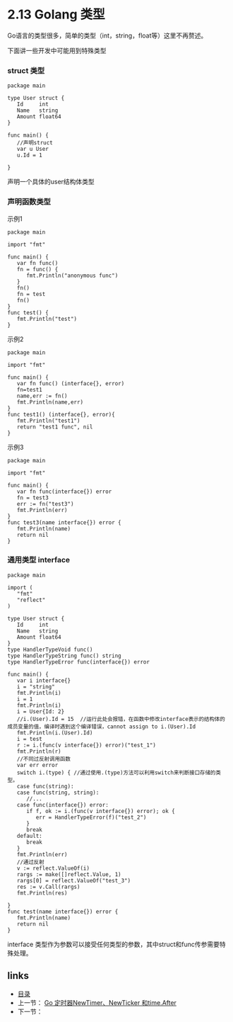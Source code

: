 # 2.13 Golang 类型

Go语言的类型很多，简单的类型（int，string，float等）这里不再赘述。

下面讲一些开发中可能用到特殊类型

### struct 类型

```
package main

type User struct {
   Id     int
   Name   string
   Amount float64
}

func main() {
   //声明struct
   var u User
   u.Id = 1

}
```

声明一个具体的user结构体类型

### 声明函数类型

示例1

```
package main

import "fmt"

func main() {
   var fn func()
   fn = func() {
      fmt.Println("anonymous func")
   }
   fn()
   fn = test
   fn()
}
func test() {
   fmt.Println("test")
}
```

示例2

```
package main

import "fmt"

func main() {
   var fn func() (interface{}, error)
   fn=test1
   name,err := fn()
   fmt.Println(name,err)
}
func test1() (interface{}, error){
   fmt.Println("test1")
   return "test1 func", nil
}
```

示例3

```
package main

import "fmt"

func main() {
   var fn func(interface{}) error
   fn = test3
   err := fn("test3")
   fmt.Println(err)
}
func test3(name interface{}) error {
   fmt.Println(name)
   return nil
}
```

### 通用类型 interface

```
package main

import (
   "fmt"
   "reflect"
)

type User struct {
   Id     int
   Name   string
   Amount float64
}
type HandlerTypeVoid func()
type HandlerTypeString func() string
type HandlerTypeError func(interface{}) error

func main() {
   var i interface{}
   i = "string"
   fmt.Println(i)
   i = 1
   fmt.Println(i)
   i = User{Id: 2}
   //i.(User).Id = 15  //运行此处会报错，在函数中修改interface表示的结构体的成员变量的值，编译时遇到这个编译错误，cannot assign to i.(User).Id
   fmt.Println(i.(User).Id)
   i = test
   r := i.(func(v interface{}) error)("test_1")
   fmt.Println(r)
   //不同过反射调用函数
   var err error
   switch i.(type) { //通过使用.(type)方法可以利用switch来判断接口存储的类型。
   case func(string):
   case func(string, string):
      //...
   case func(interface{}) error:
      if f, ok := i.(func(v interface{}) error); ok {
         err = HandlerTypeError(f)("test_2")
      }
      break
   default:
      break
   }
   fmt.Println(err)
   //通过反射
   v := reflect.ValueOf(i)
   rargs := make([]reflect.Value, 1)
   rargs[0] = reflect.ValueOf("test_3")
   res := v.Call(rargs)
   fmt.Println(res)

}
func test(name interface{}) error {
   fmt.Println(name)
   return nil
}
```

interface 类型作为参数可以接受任何类型的参数，其中struct和func传参需要特殊处理。



## links

- [目录](https://github.com/guyan0319/golang_development_notes/blob/master/zh/preface.md)
- 上一节： [Go 定时器NewTimer、NewTicker 和time.After](https://github.com/guyan0319/golang_development_notes/blob/master/zh/2.12.md)
- 下一节：

